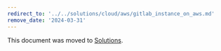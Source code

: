 ```yaml
---
redirect_to: '../../solutions/cloud/aws/gitlab_instance_on_aws.md'
remove_date: '2024-03-31'
---
```


This document was moved to [Solutions](../../solutions/cloud/aws/gitlab_instance_on_aws.md).

<!-- This redirect file can be deleted after <YYYY-MM-DD>. -->
<!-- Redirects that point to other docs in the same project expire in three months. -->
<!-- Redirects that point to docs in a different project or site (for example, link is not relative and starts with `https:`) expire in one year. -->
<!-- Before deletion, see: https://docs.gitlab.com/ee/development/documentation/redirects.html -->